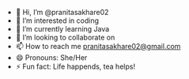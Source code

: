 - 👋 Hi, I’m @pranitasakhare02
- 👀 I’m interested in coding
- 🌱 I’m currently learning Java
- 💞️ I’m looking to collaborate on 
- 📫 How to reach me pranitasakhare02@gmail.com
- 😄 Pronouns: She/Her
- ⚡ Fun fact: Life happends, tea helps!

<!---
pranitasakhare02/pranitasakhare02 is a ✨ special ✨ repository because its `README.md` (this file) appears on your GitHub profile.
You can click the Preview link to take a look at your changes.
--->
